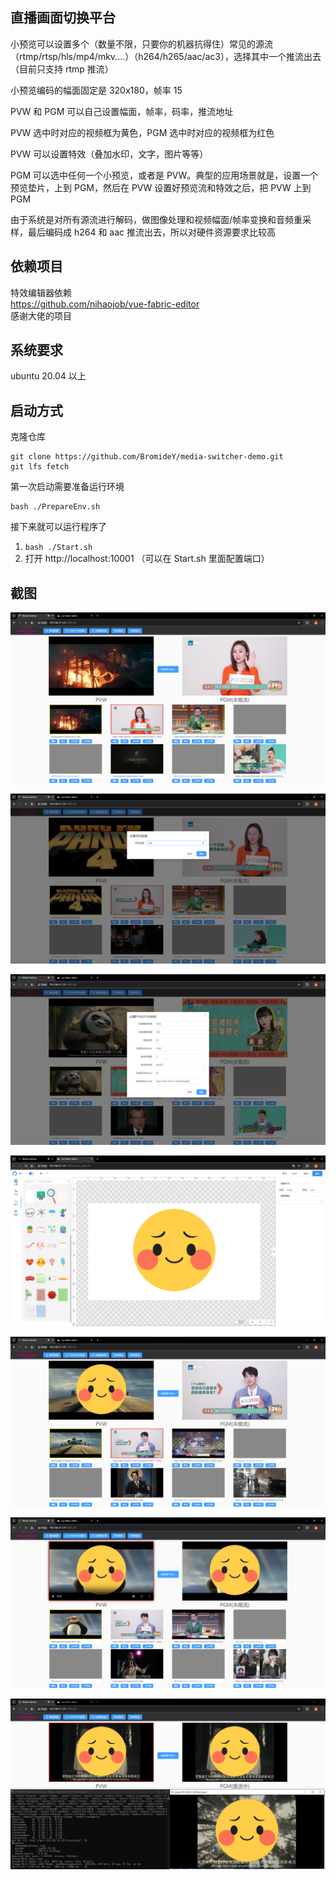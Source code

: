 ## 直播画面切换平台

小预览可以设置多个（数量不限，只要你的机器抗得住）常见的源流（rtmp/rtsp/hls/mp4/mkv....）（h264/h265/aac/ac3），选择其中一个推流出去（目前只支持 rtmp 推流）<br>

小预览编码的幅面固定是 320x180，帧率 15<br>

PVW 和 PGM 可以自己设置幅面，帧率，码率，推流地址 <br>

PVW 选中时对应的视频框为黄色，PGM 选中时对应的视频框为红色<br>

PVW 可以设置特效（叠加水印，文字，图片等等）<br>

PGM 可以选中任何一个小预览，或者是 PVW。典型的应用场景就是，设置一个预览垫片，上到 PGM，然后在 PVW 设置好预览流和特效之后，把 PVW 上到 PGM<br>

由于系统是对所有源流进行解码，做图像处理和视频幅面/帧率变换和音频重采样，最后编码成 h264 和 aac 推流出去，所以对硬件资源要求比较高

## 依赖项目

特效编辑器依赖<br>
https://github.com/nihaojob/vue-fabric-editor<br>
感谢大佬的项目

## 系统要求

ubuntu 20.04 以上

## 启动方式

克隆仓库

```
git clone https://github.com/BromideY/media-switcher-demo.git
git lfs fetch
```

第一次启动需要准备运行环境

```
bash ./PrepareEnv.sh
```

接下来就可以运行程序了

1. `bash ./Start.sh`
2. 打开 http://localhost:10001 （可以在 Start.sh 里面配置端口）

## 截图

![](./pic/1.png)

![](./pic/2.png)

![](./pic/3.png)

![](./pic/4.png)

![](./pic/5.png)

![](./pic/6.png)

![](./pic/7.png)
